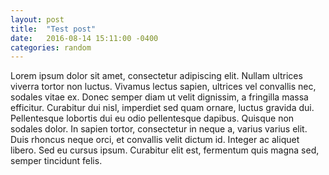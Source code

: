 ```yaml
---
layout: post
title:  "Test post"
date:   2016-08-14 15:11:00 -0400
categories: random
---
```


Lorem ipsum dolor sit amet, consectetur adipiscing elit. Nullam ultrices viverra tortor non luctus. Vivamus lectus sapien, ultrices vel convallis nec, sodales vitae ex. Donec semper diam ut velit dignissim, a fringilla massa efficitur. Curabitur dui nisl, imperdiet sed quam ornare, luctus gravida dui. Pellentesque lobortis dui eu odio pellentesque dapibus. Quisque non sodales dolor. In sapien tortor, consectetur in neque a, varius varius elit. Duis rhoncus neque orci, et convallis velit dictum id. Integer ac aliquet libero. Sed eu cursus ipsum. Curabitur elit est, fermentum quis magna sed, semper tincidunt felis.
